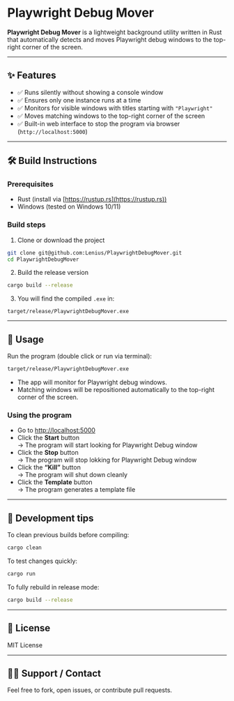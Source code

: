 # Playwright Debug Mover

**Playwright Debug Mover** is a lightweight background utility written in Rust that automatically detects and moves Playwright debug windows to the top-right corner of the screen.

---

## ✨ Features

- ✅ Runs silently without showing a console window
- ✅ Ensures only one instance runs at a time
- ✅ Monitors for visible windows with titles starting with `"Playwright"`
- ✅ Moves matching windows to the top-right corner of the screen
- ✅ Built-in web interface to stop the program via browser (`http://localhost:5000`)

---

## 🛠 Build Instructions

### Prerequisites

- Rust (install via [https://rustup.rs](https://rustup.rs))
- Windows (tested on Windows 10/11)

### Build steps

1. Clone or download the project

```bash
git clone git@github.com:Lenius/PlaywrightDebugMover.git
cd PlaywrightDebugMover
```

2. Build the release version

```bash
cargo build --release
```

3. You will find the compiled `.exe` in:

```
target/release/PlaywrightDebugMover.exe
```

---

## 🚀 Usage

Run the program (double click or run via terminal):

```bash
target/release/PlaywrightDebugMover.exe
```

- The app will monitor for Playwright debug windows.
- Matching windows will be repositioned automatically to the top-right corner of the screen.

### Using the program

- Go to [http://localhost:5000](http://localhost:5000)
- Click the **Start** button  
  → The program will start looking for Playwright Debug window
- Click the **Stop** button  
  → The program will stop lokking for Playwright Debug window
- Click the **“Kill”** button  
  → The program will shut down cleanly
- Click the **Template** button  
  → The program generates a template file
---

## 🧪 Development tips

To clean previous builds before compiling:

```bash
cargo clean
```

To test changes quickly:

```bash
cargo run
```

To fully rebuild in release mode:

```bash
cargo build --release
```

---

## 📝 License

MIT License

---

## 🙋‍♂️ Support / Contact

Feel free to fork, open issues, or contribute pull requests.
